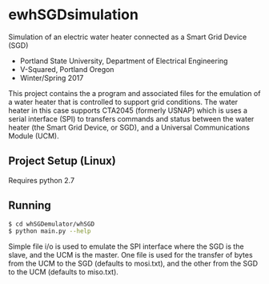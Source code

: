 # ewhSGDsimulation
Simulation of an electric water heater connected as a Smart Grid Device (SGD)

* Portland State University, Department of Electrical Engineering
* V-Squared, Portland Oregon
* Winter/Spring 2017

This project contains the a program and associated files for the emulation of a water heater that is controlled to support grid conditions.  The water heater in this case supports CTA2045 (formerly USNAP) which is uses a serial interface (SPI) to transfers commands and status between the water heater (the Smart Grid Device, or SGD), and a Universal Communications Module (UCM).  

## Project Setup (Linux)

Requires python 2.7


## Running
```bash
$ cd whSGDemulator/whSGD
$ python main.py --help
```
Simple file i/o is used to emulate the SPI interface where the SGD is the slave, and the UCM is the master.  One file is used for the transfer of bytes from the UCM to the SGD (defaults to mosi.txt), and the other from the SGD to the UCM (defaults to miso.txt).





